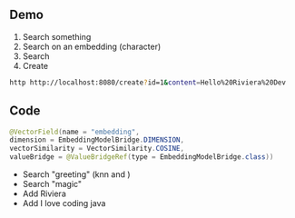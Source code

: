 ## Demo

1. Search something
2. Search on an embedding (character)
3. Search
4. Create

```bash
http http://localhost:8080/create?id=1&content=Hello%20Riviera%20Dev
```

## Code

```java
@VectorField(name = "embedding",
dimension = EmbeddingModelBridge.DIMENSION,
vectorSimilarity = VectorSimilarity.COSINE,
valueBridge = @ValueBridgeRef(type = EmbeddingModelBridge.class))
```

* Search "greeting" (knn and )
* Search "magic"
* Add Riviera
* Add I love coding java 
